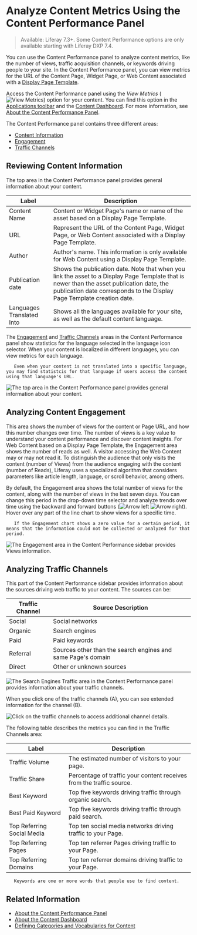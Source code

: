 # Analyze Content Metrics Using the Content Performance Panel

> Available: Liferay 7.3+. Some Content Performance options are only available starting with Liferay DXP 7.4.

You can use the Content Performance panel to analyze content metrics, like the number of views, traffic acquisition channels, or keywords driving people to your site. In the Content Performance panel, you can view metrics for the URL of the Content Page, Widget Page, or Web Content associated with a [Display Page Template](../../site-building/displaying-content/using-display-page-templates/displaying-content-with-display-page-templates.md).

Access the Content Performance panel using the *View Metrics* (![View Metrics](../../images/icon-analytics.png)) option for your content. You can find this option in the [Applications toolbar](../../getting-started/navigating-dxp.md#applications-bar) and the [Content Dashboard](../content-dashboard/about-the-content-dashboard.md). For more information, see [About the Content Performance Panel](./about-the-content-performance-panel.md).

The Content Performance panel contains three different areas:

- [Content Information](#reviewing-content-information)
- [Engagement](#analyzing-content-engagement)
- [Traffic Channels](#analyzing-traffic-channels)

## Reviewing Content Information

The top area in the Content Performance panel provides general information about your content.

| Label | Description |
| --- | --- |
| Content Name | Content or Widget Page's name or name of the asset based on a Display Page Template. |
| URL | Represent the URL of the Content Page, Widget Page, or Web Content associated with a Display Page Template. |
| Author | Author's name. This information is only available for Web Content using a Display Page Template. |
| Publication date | Shows the publication date. Note that when you link the asset to a Display Page Template that is newer than the asset publication date, the publication date corresponds to the Display Page Template creation date. |
| Languages Translated Into | Shows all the languages available for your site, as well as the default content language. |

The [Engagement](#analyzing-content-engagement) and [Traffic Channels](#analyzing-traffic-channels) areas in the Content Performance panel show statistics for the language selected in the language icon selector. When your content is localized in different languages, you can view metrics for each language.

```note::
   Even when your content is not translated into a specific language, you may find statistcis for that language if users access the content using that language's URL.
```

![The top area in the Content Performance panel provides general information about your content.](./analyze-content-metrics-using-content-performance-panel/images/05.png)

## Analyzing Content Engagement

This area shows the number of views for the content or Page URL, and how this number changes over time. The number of views is a key value to understand your content performance and discover content insights. For Web Content based on a Display Page Template, the Engagement area shows the number of reads as well. A visitor accessing the Web Content may or may not read it. To distinguish the audience that only visits the content (number of Views) from the audience engaging with the content (number of Reads), Liferay uses a specialized algorithm that considers parameters like article length, language, or scroll behavior, among others.

By default, the Engagement area shows the total number of views for the content, along with the number of views in the last seven days. You can change this period in the drop-down time selector and analyze trends over time using the backward and forward buttons (![Arrow left](../../images/icon-angle-left.png) ![Arrow right](../../images/icon-angle-right.png)). Hover over any part of the line chart to show views for a specific time.

```note::
   If the Engagement chart shows a zero value for a certain period, it means that the information could not be collected or analyzed for that period.
```

![The Engagement area in the Content Performance sidebar provides Views information.](./analyze-content-metrics-using-content-performance-panel/images/07.png)

## Analyzing Traffic Channels

This part of the Content Performance sidebar provides information about the sources driving web traffic to your content. The sources can be:

| Traffic Channel | Source Description |
| --- | --- |
| Social | Social networks |
| Organic | Search engines |
| Paid | Paid keywords |
| Referral | Sources other than the search engines and same Page's domain |
| Direct | Other or unknown sources |

![The Search Engines Traffic area in the Content Performance panel provides information about your traffic channels.](./analyze-content-metrics-using-content-performance-panel/images/06.png)

When you click one of the traffic channels (A), you can see extended information for the channel (B).

![Click on the traffic channels to access additional channel details.](./analyze-content-metrics-using-content-performance-panel/images/02.png)

The following table describes the metrics you can find in the Traffic Channels area:

| Label | Description |
| --- | --- |
| Traffic Volume | The estimated number of visitors to your page. |
| Traffic Share | Percentage of traffic your content receives from the traffic source. |
| Best Keyword | Top five keywords driving traffic through organic search. |
| Best Paid Keyword | Top five keywords driving traffic through paid search. |
| Top Referring Social Media | Top ten social media networks driving traffic to your Page. |
| Top Referring Pages | Top ten referrer Pages driving traffic to your Page. |
| Top Referring Domains | Top ten referrer domains driving traffic to your Page. |

```note::
   Keywords are one or more words that people use to find content.
```

## Related Information

- [About the Content Performance Panel](./about-the-content-performance-panel.md)
- [About the Content Dashboard](../content-dashboard/about-the-content-dashboard.md)
- [Defining Categories and Vocabularies for Content](../tags-and-categories/defining-categories-and-vocabularies-for-content.md)
